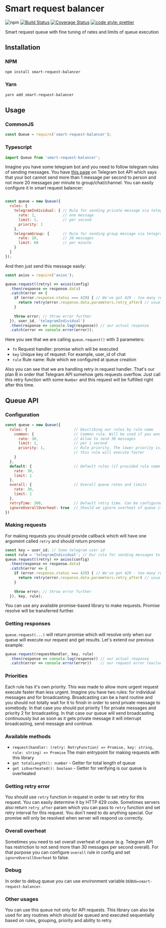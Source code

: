 # Smart request balancer 
![npm](https://img.shields.io/npm/v/smart-request-balancer.svg)
[![Build Status](https://travis-ci.org/energizer91/smart-request-balancer.svg?branch=master)](https://travis-ci.org/energizer91/smart-request-balancer)
[![Coverage Status](https://coveralls.io/repos/github/energizer91/smart-request-balancer/badge.svg?branch=master)](https://coveralls.io/github/energizer91/smart-request-balancer?branch=master)
[![code style: prettier](https://img.shields.io/badge/code_style-prettier-ff69b4.svg)](https://github.com/prettier/prettier)

Smart request queue with fine tuning of rates and limits of queue execution

## Installation
### NPM
```bash
npm install smart-request-balancer
```
### Yarn
```bash
yarn add smart-request-balancer
```
## Usage

### CommonJS

```js
const Queue = require('smart-request-balancer');
```

### Typescript

```js
import Queue from 'smart-request-balancer';
```

Imagine you have some telegram bot and you need to follow telegram rules of sending messages.
You have [this page](https://core.telegram.org/bots/faq#my-bot-is-hitting-limits-how-do-i-avoid-this) on Telegram bot API
which says that your bot cannot send more than 1 message per second to person and not more 20 messages per minute
to group/chat/channel. You can easily configure it in smart request balancer:
```js

const queue = new Queue({
  rules: {
    telegramIndividual: { // Rule for sending private message via telegram API
      rate: 1,            // one message
      limit: 1,           // per second
      priority: 1
    },
    telegramGroup: {      // Rule for sending group message via telegram API
      rate: 20,           // 20 messages
      limit: 60           // per minute
    }
  }
});
```

And then just send this message easily:

```js
const axios = require('axios');

queue.request((retry) => axios(config)
  .then(response => response.data)
  .catch(error => {
    if (error.response.status === 429) { // We've got 429 - too many requests
      return retry(error.response.data.parameters.retry_after) // usually 300 seconds
    }
    
    throw error; // throw error further
  }), user_id, 'telegramIndividual')
  .then(response => console.log(response)) // our actual response
  .catch(error => console.error(error));
```

Here you see that we are calling `queue.request()` with 3 parameters:
- `fn` Request handler: promise which will be executed
- `key` Unique key of request: For example, user_id of chat
- `rule` Rule name: Rule which we configured at queue creation

Also you can see that we are handling retry in request handler. That's our plan B in
order that Telegram API somehow gets requests overflow. Just call this retry function with some `Number`
and this request will be fulfilled right after this time.

## Queue API

### Configuration
```js
const queue = new Queue({
  rules: {                     // Describing our rules by rule name
    common: {                  // Common rule. Will be used if you won't provide rule argument
      rate: 30,                // Allow to send 30 messages
      limit: 1,                // per 1 second
      priority: 1,             // Rule priority. The lower priority is, the higher chance that
                               // this rule will execute faster 
    }
  },
  default: {                   // Default rules (if provided rule name is not found
    rate: 30,
    limit: 1
  },
  overall: {                   // Overall queue rates and limits
    rate: 30,
    limit: 1
  },
  retryTime: 300,              // Default retry time. Can be configured in retry fn
  ignoreOverallOverheat: true  // Should we ignore overheat of queue itself
})
```

### Making requests
For making requests you should provide callback which will have one argument called `retry` and should return promise
```js
const key = user_id; // Some telegram user id
const rule = 'telegramIndividual'; // Our rule for sending messages to chats
queue.request((retry) => axios(config)
  .then(response => response.data)
  .catch(error => {
    if (error.response.status === 429) { // We've got 429 - too many requests
      return retry(error.response.data.parameters.retry_after) // usually 300 seconds
    }
    
    throw error; // throw error further
  }), key, rule);
```

You can use any available promise-based library to make requests. Promise resolve will be transferred further.

### Getting responses
`queue.request(...)` will return promise which will resolve only when our queue will execute our request and get results.
Let's extend our previous example:
```js
queue.request(requestHandler, key, rule)
  .then(response => console.log(response)) // our actual response
  .catch(error => console.error(error))    // our request error (excluding 429)
```

### Priorities
Each rule has it's own priority. This was made to allow more urgent request execute faster than less urgent.
Imagine you have two rules: for individual messages and for broadcasting. Broadcasting can be a hard routine and
you should not totally wait for it to finish in order to send private message to somebody. In that case you should put
priority 1 for private messages and priority 2 for broadcasting. In that case our queue will send broadcasting continuously
but as soon as it gets private message it will interrupt broadcasting, send message and continue.

### Available methods

- `request(handler: (retry: RetryFunction) => Promise, key: string, rule: string) => Promise` The main
entrypoint for making requests with this library
- `get totalLength(): number` - Getter for total length of queue
- `get isOverheated(): boolean` - Getter for verifying is our queue is overheated

### Getting retry error

You should use `retry` function in request in order to set retry for this request.
You can easily determine it by HTTP 429 code. Sometimes servers also return `retry_after` param which you can pass
to `retry` function and set retry interval for this request. You don't need to do anything special. Our promise will only be resolved
when server will respond us correctly.

### Overall overheat
Sometimes you need to set overall overheat of queue (e.g. Telegram API has restriction to not send more than 30 messages per second overall).
For that purpose you can configure `overall` rule in config and set `ignoreOverallOverheat` to false.

### Debug
In order to debug queue you can use environment variable `DEBUG=smart-request-balancer`.

### Other usages
You can use this queue not only for API requests. This library can also be used for any routines which should be
queued and executed sequentially based on rules, grouping, priority and ability to retry.
